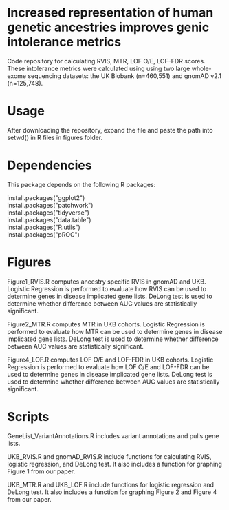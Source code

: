 # Increased representation of human genetic ancestries improves genic intolerance metrics 


Code repository for calculating RVIS, MTR, LOF O/E, LOF-FDR scores.
These intolerance metrics were calculated using using two large whole-exome sequencing datasets: the UK Biobank (n=460,551) and gnomAD v2.1 (n=125,748).

# Usage
After downloading the repository, expand the file and paste the path into setwd() in R files in figures folder.

# Dependencies
This package depends on the following R packages:

install.packages("ggplot2") <br>
install.packages("patchwork") <br>
install.packages("tidyverse") <br>
install.packages("data.table") <br>
install.packages("R.utils") <br>
install.packages("pROC") <br>

# Figures

Figure1_RVIS.R computes ancestry specific RVIS in gnomAD and UKB. Logistic Regression is performed to evaluate how RVIS can be used to determine genes in disease implicated gene lists. DeLong test is used to determine whether difference between AUC values are statistically significant. <br>

Figure2_MTR.R computes MTR in UKB cohorts. Logistic Regression is performed to evaluate how MTR can be used to determine genes in disease implicated gene lists. DeLong test is used to determine whether difference between AUC values are statistically significant.  <br>

Figure4_LOF.R computes LOF O/E and LOF-FDR in UKB cohorts. Logistic Regression is performed to evaluate how LOF O/E and LOF-FDR can be used to determine genes in disease implicated gene lists. DeLong test is used to determine whether difference between AUC values are statistically significant.  <br>

# Scripts

GeneList_VariantAnnotations.R includes variant annotations and pulls gene lists.

UKB_RVIS.R and gnomAD_RVIS.R include functions for calculating RVIS, logistic regression, and DeLong test. It also includes a function for graphing Figure 1 from our paper.

UKB_MTR.R and UKB_LOF.R include functions for logistic regression and DeLong test. It also includes a function for graphing Figure 2 and Figure 4 from our paper.

